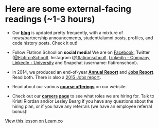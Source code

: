 # Here are some external-facing readings (~1-3 hours)

- Our **[blog](http://blog.flatironschool.com/)** is updated pretty frequently, with a mixture of news/partnership announcements, student/alumni posts, profiles, and code history posts. Check it out!

- Follow Flatiron School on **social media**! We are on [Facebook](https://www.facebook.com/FlatironSchool), Twitter ([@FlatironSchool](https://twitter.com/FlatironSchool)), Instagram ([@flatironschool](https://instagram.com/flatironschool/)), [LinkedIn - Company](https://www.linkedin.com/company/the-flatiron-school), [LinkedIn - University](https://www.linkedin.com/edu/school?id=191002) and Snapchat (username: flatironschool).

- In 2014, we produced an end-of-year **[Annual Report](http://far.flatironschool.com/)** and **[Jobs Report](http://flatironschool.com/jobs-report-2014-ty)**. Read both. There is also a [2015 Jobs report](flatironschool.com/jobs-report-2015).

- Read about our various **[course offerings](http://flatironschool.com/courses)** on our website.

- Check out our **[careers page](http://flatironschool.com/careers)** to see what roles we are hiring for. Talk to Kristi Riordan and/or Lesley Bearg if you have any questions about the hiring plan, or if you have any referrals (we have an employee referral bonus)!

<a href='https://learn.co/lessons/staff-onboarding-reading-external' data-visibility='hidden'>View this lesson on Learn.co</a>

